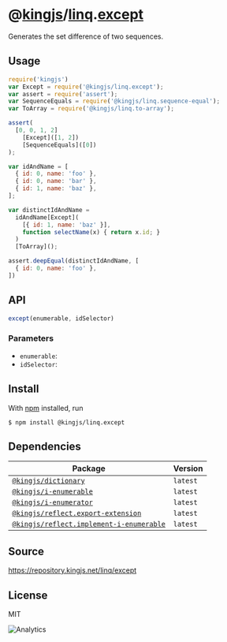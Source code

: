 # @[kingjs][@kingjs]/[linq][ns0].[except][ns1]
Generates the set difference of two sequences.
## Usage
```js
require('kingjs')
var Except = require('@kingjs/linq.except');
var assert = require('assert');
var SequenceEquals = require('@kingjs/linq.sequence-equal');
var ToArray = require('@kingjs/linq.to-array');

assert(
  [0, 0, 1, 2]
    [Except]([1, 2])
    [SequenceEquals]([0])
);

var idAndName = [
  { id: 0, name: 'foo' },
  { id: 0, name: 'bar' },
  { id: 1, name: 'baz' },
];

var distinctIdAndName = 
  idAndName[Except](
    [{ id: 1, name: 'baz' }],
    function selectName(x) { return x.id; }
  )
  [ToArray]();

assert.deepEqual(distinctIdAndName, [
  { id: 0, name: 'foo' },
])
```

## API
```ts
except(enumerable, idSelector)
```

### Parameters
- `enumerable`: 
- `idSelector`: 



## Install
With [npm](https://npmjs.org/) installed, run
```
$ npm install @kingjs/linq.except
```
## Dependencies
|Package|Version|
|---|---|
|[`@kingjs/dictionary`](https://www.npmjs.com/package/@kingjs/dictionary)|`latest`|
|[`@kingjs/i-enumerable`](https://www.npmjs.com/package/@kingjs/i-enumerable)|`latest`|
|[`@kingjs/i-enumerator`](https://www.npmjs.com/package/@kingjs/i-enumerator)|`latest`|
|[`@kingjs/reflect.export-extension`](https://www.npmjs.com/package/@kingjs/reflect.export-extension)|`latest`|
|[`@kingjs/reflect.implement-i-enumerable`](https://www.npmjs.com/package/@kingjs/reflect.implement-i-enumerable)|`latest`|
## Source
https://repository.kingjs.net/linq/except
## License
MIT

![Analytics](https://analytics.kingjs.net/linq/except)

[@kingjs]: https://www.npmjs.com/package/kingjs
[ns0]: https://www.npmjs.com/package/@kingjs/linq
[ns1]: https://www.npmjs.com/package/@kingjs/linq.except
